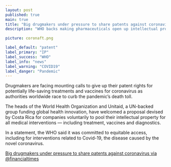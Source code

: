 ```yaml
---
layout: post
published: true
main: true
title: "Big drugmakers under pressure to share patents against coronavirus"
description: "WHO backs making pharmaceuticals open up intellectual property as it did to fight HIV/Aids."

picture: coronaft.png

label_default: "patent" 
label_primary: "IP"
label_success: "WHO"
label_info: "news"
label_warning: "COVID19"
label_danger: "Pandemic"
---
```

<!-- Main Container -->

Drugmakers are facing mounting calls to give up their patent rights for potentially life-saving treatments and vaccines for coronavirus as authorities worldwide race to curb the pandemic’s death toll.

The heads of the World Health Organization and Unitaid, a UN-backed group funding global health innovation, have welcomed a proposal devised by Costa Rica for companies voluntarily to pool their intellectual property for all medical interventions — including treatment, vaccines and diagnostics.

In a statement, the WHO said it was committed to equitable access, including for interventions related to Covid-19, the disease caused by the novel coronavirus.

[Big drugmakers under pressure to share patents against coronavirus via @financialtimes](https://www.ft.com/content/b69afd98-a8af-40d9-b520-4231d9cac68f)
<!--End Main Container -->
